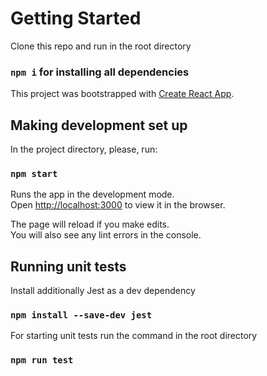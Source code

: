 # Getting Started

Clone this repo and run in the root directory

### `npm i` for installing all dependencies

This project was bootstrapped with [Create React App](https://github.com/facebook/create-react-app).

## Making development set up

In the project directory, please, run:

### `npm start`

Runs the app in the development mode.\
Open [http://localhost:3000](http://localhost:3000) to view it in the browser.

The page will reload if you make edits.\
You will also see any lint errors in the console.

## Running unit tests

Install additionally Jest as a dev dependency

### `npm install --save-dev jest`

For starting unit tests run the command in the root directory

### `npm run test`
